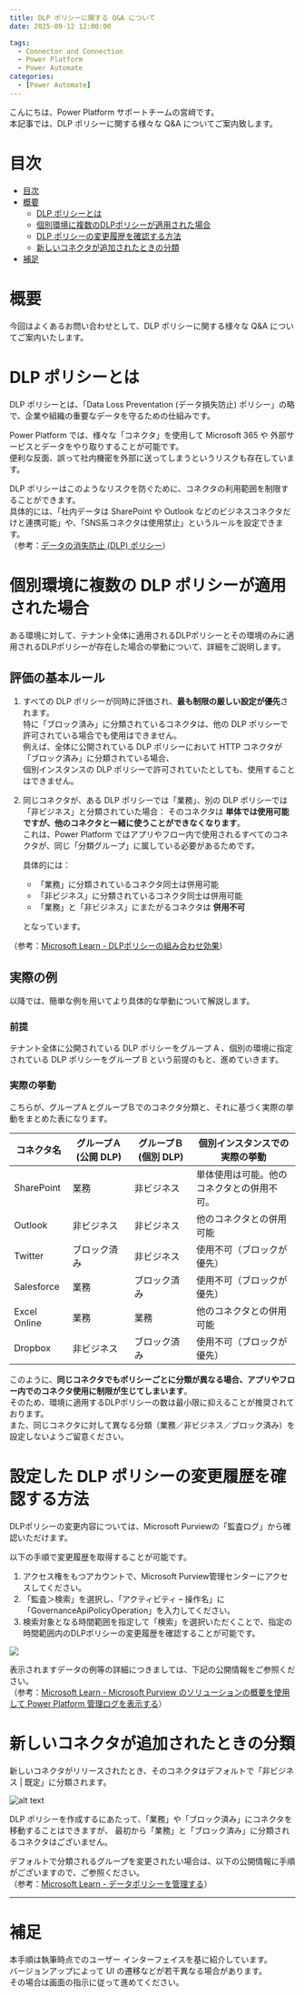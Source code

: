 ```yaml
---
title: DLP ポリシーに関する Q&A について
date: 2025-09-12 12:00:00

tags:
  - Connector and Connection
  - Power Platform
  - Power Automate
categories:
  - [Power Automate]
---
```



こんにちは、Power Platform サポートチームの宮﨑です。  
本記事では、DLP ポリシーに関する様々な Q&A についてご案内致します。


<!-- more -->
# 目次

- [目次](#目次)
- [概要](#概要)
    - [DLP ポリシーとは](#anchor-about-dlp)
    - [個別環境に複数のDLPポリシーが適用された場合](#anchor-multi-dlp-applied)
    - [DLP ポリシーの変更履歴を確認する方法](#anchor-dlp-edit-history)
    - [新しいコネクタが追加されたときの分類](#anchor-default-new-connector-classification)
- [補足](#補足)

<a id='概要'></a>

# 概要
今回はよくあるお問い合わせとして、DLP ポリシーに関する様々な Q&A についてご案内いたします。

<a id='anchor-about-dlp'></a>

# DLP ポリシーとは
DLP ポリシーとは、「Data Loss Preventation (データ損失防止) ポリシー」の略で、企業や組織の重要なデータを守るための仕組みです。  

Power Platform では、様々な「コネクタ」を使用して Microsoft 365 や 外部サービスとデータをやり取りすることが可能です。  
便利な反面、誤って社内機密を外部に送ってしまうというリスクも存在しています。  

DLP ポリシーはこのようなリスクを防ぐために、コネクタの利用範囲を制限することができます。  
具体的には、「社内データは SharePoint や Outlook などのビジネスコネクタだけと連携可能」や、「SNS系コネクタは使用禁止」というルールを設定できます。  
（参考：[データの消失防止 (DLP) ポリシー](https://learn.microsoft.com/ja-jp/power-platform/admin/wp-data-loss-prevention)）

<a id='anchor-multi-dlp-applied'></a>

# 個別環境に複数の DLP ポリシーが適用された場合

ある環境に対して、テナント全体に適用されるDLPポリシーとその環境のみに適用されるDLPポリシーが存在した場合の挙動について、詳細をご説明します。

## 評価の基本ルール
1. すべての DLP ポリシーが同時に評価され、**最も制限の厳しい設定が優先**されます。  
特に「ブロック済み」に分類されているコネクタは、他の DLP ポリシーで許可されている場合でも使用はできません。  
例えば、全体に公開されている DLP ポリシーにおいて HTTP コネクタが「ブロック済み」に分類されている場合、  
個別インスタンスの DLP ポリシーで許可されていたとしても、使用することはできません。


2. 同じコネクタが、ある DLP ポリシーでは「業務」、別の DLP ポリシーでは「非ビジネス」と分類されていた場合：
    そのコネクタは **単体では使用可能ですが、他のコネクタと一緒に使うことができなくなります**。  
    これは、Power Platform ではアプリやフロー内で使用されるすべてのコネクタが、同じ「分類グループ」に属している必要があるためです。

    具体的には：

    - 「業務」に分類されているコネクタ同士は併用可能  
    - 「非ビジネス」に分類されているコネクタ同士は併用可能  
    - 「業務」と「非ビジネス」にまたがるコネクタは **併用不可**

    となっています。

（参考：[Microsoft Learn - DLPポリシーの組み合わせ効果](https://learn.microsoft.com/ja-jp/power-platform/admin/dlp-combined-effect-multiple-policies)）

 
## 実際の例
以降では、簡単な例を用いてより具体的な挙動について解説します。

### 前提 
テナント全体に公開されている DLP ポリシーをグループ A 、個別の環境に指定されている DLP ポリシーをグループ B という前提のもと、進めていきます。

### 実際の挙動
こちらが、グループＡとグループＢでのコネクタ分類と、それに基づく実際の挙動をまとめた表になります。
 
| コネクタ名       | グループＡ (公開 DLP) | グループＢ (個別 DLP) | 個別インスタンスでの実際の挙動                       |
|------------------|------------------------|------------------------|------------------------------------------------------|
| SharePoint       | 業務               | 非ビジネス             | 単体使用は可能。他のコネクタとの併用不可。          |
| Outlook          | 非ビジネス             | 非ビジネス             | 他のコネクタとの併用可能                             |
| Twitter          | ブロック済み           | 非ビジネス             | 使用不可（ブロックが優先）                          |
| Salesforce       | 業務               | ブロック済み           | 使用不可（ブロックが優先）                          |
| Excel Online     | 業務               | 業務               | 他のコネクタとの併用可能                             |
| Dropbox          | 非ビジネス             | ブロック済み           | 使用不可（ブロックが優先）                          |

 
このように、**同じコネクタでもポリシーごとに分類が異なる場合、アプリやフロー内でのコネクタ使用に制限が生じてしまいます**。  
そのため、環境に適用するDLPポリシーの数は最小限に抑えることが推奨されております。  
また、同じコネクタに対して異なる分類（業務／非ビジネス／ブロック済み）を設定しないようご留意ください。

<a id='anchor-dlp-edit-history'></a>

# 設定した DLP ポリシーの変更履歴を確認する方法

DLPポリシーの変更内容については、Microsoft Purviewの「監査ログ」から確認いただけます。

以下の手順で変更履歴を取得することが可能です。

1. アクセス権をもつアカウントで、Microsoft Purview管理センターにアクセスしてください。
2. 「監査＞検索」を選択し、「アクティビティ – 操作名」に「GovernanceApiPolicyOperation」を入力してください。
3. 検索対象となる時間範囲を指定して「検索」を選択いただくことで、指定の時間範囲内のDLPポリシーの変更履歴を確認することが可能です。

![](./overlapped-dlppolicy/purview-log.png)

表示されますデータの例等の詳細につきましては、下記の公開情報をご参照ください。<br>
（参考：[Microsoft Learn - Microsoft Purview のソリューションの概要を使用して Power Platform 管理ログを表示する](https://learn.microsoft.com/ja-jp/power-platform/admin/admin-activity-logging#activity-category-data-policy-events)）

<a id='anchor-default-new-connector-classification'></a>

# 新しいコネクタが追加されたときの分類

新しいコネクタがリリースされたとき、そのコネクタはデフォルトで「非ビジネス | 既定」に分類されます。

![alt text](./overlapped-dlppolicy/newconnector.png)

DLP ポリシーを作成するにあたって、「業務」や「ブロック済み」にコネクタを移動することはできますが、
最初から「業務」と「ブロック済み」に分類されるコネクタはございません。

デフォルトで分類されるグループを変更されたい場合は、以下の公開情報に手順がございますので、ご参照ください。<br>
（参考：[Microsoft Learn - データポリシーを管理する](https://learn.microsoft.com/ja-jp/power-platform/admin/prevent-data-loss?tabs=new#change-the-default-data-group)）

---

<a id='補足'></a>

# 補足

本手順は執筆時点でのユーザー インターフェイスを基に紹介しています。  
バージョンアップによって UI の遷移などが若干異なる場合があります。  
その場合は画面の指示に従って進めてください。  

